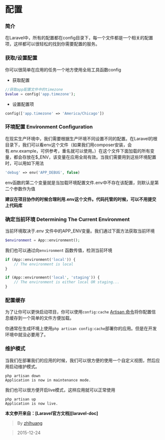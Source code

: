 配置
==

### 简介

在Laravel中，所有的配置都在config目录下，每一个文件都是一个相关的配置项，这样都可以很轻松的找到你需要配置的服务。


### 获取/设置配置

你可以很简单在应用的任务一个地方使用全局工具函数config

- 获取配置
```php
//获取app配置文件中的timezone
$value = config('app.timezone');
```

- 设置配置项
```php
config(['app.timezone' => 'America/Chicago'])
```


### 环境配置 Environment Configuration 

在现实生产环境中，我们需要根据生产环境不同设置不同的配置。在Laravel的根目录下，我们可以看env这个文件（如果我们用composer安装，会有.env.example，可供参考，重名就可以使用。）在这个文件下面加载的所有变量，都会存放在$_ENV，该变量在应用全局有效。当我们需要用到这些环境配置时，可以用如下用法

```php
'debug' => env('APP_DEBUG', false)
```
env函数的第二个变量就是当加载环境配置文件.env中不存在该配置，则默认是第二个参数作为值

**建议在项目协作的时候合理利用.env这个文件。代码托管的时候，可以不用提交上代码库**


### 确定当前环境 Determining The Current Environment

当前环境取决于.env 文件中的APP_ENV变量。我们通过下面方法获取当前环境
```php
$environment = App::environment();
```

我们也可以通过向`environment` 函数传值，检测当前环境

```php
if (App::environment('local')) {
    // The environment is local
}

if (App::environment('local', 'staging')) {
    // The environment is either local OR staging...
}

``` 


### 配置缓存

为了让你可以更快启动项目，你可以使用`config:cache` [Artisan 命令][1]将你配置信息缓存到一个简单的文件方便加载。

你通常在生成环境上使用`php artisan config:cache`部署你的应用。但是在开发环境中就没必要用了。



### 维护模式

当我们在部署我们的应用的时候，我们可以很方便的使用一个自定义视图，然后应用启动维护模式。

```shell
php artisan down
Application is now in maintenance mode.
```

我们也可以很方便开启live模式，这样应用就可以正常使用

```shell
php artisan up
Application is now live.
```

**本文参开来自：[Laravel官方文档][laravel-doc]**

> By [zhlhuang][zhl-github]

>2015-12-24


[zhl-github]:https://github.com/zhlhuang
[1]:http://laravel-china.org/docs/5.0/artisan